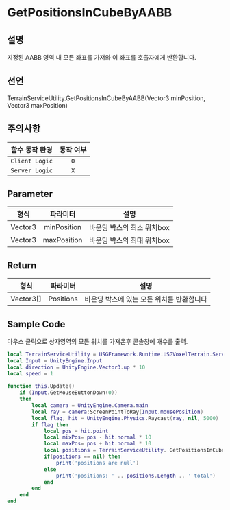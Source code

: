 # GetPositionsInCubeByAABB

## 설명
지정된 AABB 영역 내 모든 좌표를 가져와 이 좌표를 호출자에게 반환합니다.

## 선언
TerrainServiceUtility.GetPositionsInCubeByAABB(Vector3 minPosition, Vector3 maxPosition)

## 주의사항
|    **함수 동작 환경**    | **동작 여부** |
|:------------------:|:---------:|
| ```Client Logic``` |  ```O```  |
| ```Server Logic``` |  ```X```  |

## Parameter
| **형식**  |  **파라미터**   |      **설명**      |
|:-------:|:-----------:|:----------------:|
| Vector3 | minPosition | 바운딩 박스의 최소 위치box |
| Vector3 | maxPosition | 바운딩 박스의 최대 위치box |

## Return
|  **형식**   | **파라미터**  |                    **설명**                     |
|:---------:|:---------:|:---------------------------------------------:|
| Vector3[] | Positions |바운딩 박스에 있는 모든 위치를 반환합니다|


## Sample Code
마우스 클릭으로 상자영역의 모든 위치를 가져온후 콘솔창에 개수를 출력.
```lua
local TerrainServiceUtility = USGFramework.Runtime.USGVoxelTerrain.ServiceFunctions.TerrainServiceUtility
local Input = UnityEngine.Input
local direction = UnityEngine.Vector3.up * 10
local speed = 1
 
function this.Update()
    if (Input.GetMouseButtonDown(0))
    then
        local camera = UnityEngine.Camera.main
        local ray = camera:ScreenPointToRay(Input.mousePosition)
        local flag, hit = UnityEngine.Physics.Raycast(ray, nil, 5000)
        if flag then
            local pos = hit.point
            local mixPos= pos - hit.normal * 10
            local maxPos= pos + hit.normal * 10
            local positions = TerrainServiceUtility. GetPositionsInCubeByAABB(mixPos, maxPos)
            if(positions == nil) then
                print('positions are null')
            else
                print('positions: ' .. positions.Length .. ' total')
            end
        end
    end
end

```